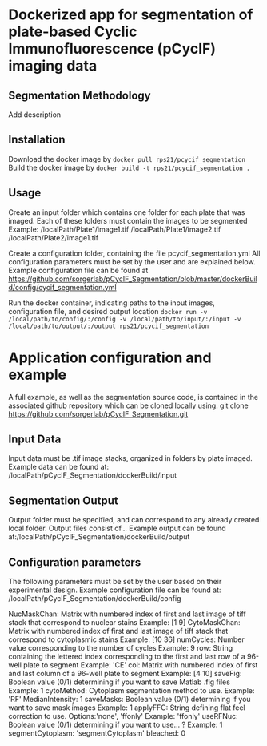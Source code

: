 # Dockerized app for segmentation of plate-based Cyclic Immunofluorescence (pCycIF) imaging data

## Segmentation Methodology
Add description

## Installation
Download the docker image by `docker pull rps21/pcycif_segmentation`
Build the docker image by `docker build -t rps21/pcycif_segmentation .`

## Usage 
Create an input folder which contains one folder for each plate that was imaged. Each of these folders must contain the images to be segmented
Example:
/localPath/Plate1/image1.tif
/localPath/Plate1/image2.tif
/localPath/Plate2/image1.tif

Create a configuration folder, containing the file pcycif_segmentation.yml
All configuration parameters must be set by the user and are explained below. Example configuration file can be found at 
https://github.com/sorgerlab/pCycIF_Segmentation/blob/master/dockerBuild/config/cycif_segmentation.yml

Run the docker container, indicating paths to the input images, configuration file, and desired output location
`docker run -v /local/path/to/config/:/config -v /local/path/to/input/:/input -v /local/path/to/output/:/output rps21/pcycif_segmentation`


# Application configuration and example 
A full example, as well as the segmentation source code, is contained in the associated github repository which can be cloned locally using:
git clone https://github.com/sorgerlab/pCycIF_Segmentation.git

## Input Data
Input data must be .tif image stacks, organized in folders by plate imaged. 
Example data can be found at: /localPath/pCycIF_Segmentation/dockerBuild/input

## Segmentation Output
Output folder must be specified, and can correspond to any already created local folder. Output files consist of...
Example output can be found at:/localPath/pCycIF_Segmentation/dockerBuild/output


## Configuration parameters
The following parameters must be set by the user based on their experimental design. 
Example configuration file can be found at: /localPath/pCycIF_Segmentation/dockerBuild/config

NucMaskChan: Matrix with numbered index of first and last image of tiff stack that correspond to nuclear stains
Example: [1 9]
CytoMaskChan: Matrix with numbered index of first and last image of tiff stack that correspond to cytoplasmic stains
Example: [10 36]
numCycles: Number value corresponding to the number of cycles
Example: 9
row: String containing the lettered index corresponding to the first and last row of a 96-well plate to segment 
Example: 'CE'
col: Matrix with numbered index of first and last column  of a 96-well plate to segment
Example: [4 10]
saveFig: Boolean value (0/1) determining if you want to save Matlab .fig files 
Example: 1
cytoMethod: Cytoplasm segmentation method to use. 
Example: 'RF'
MedianIntensity: 1
saveMasks: Boolean value (0/1) determining if you want to save mask images
Example: 1
applyFFC: String defining flat feel correction to use. Options:'none', 'ffonly'
Example: 'ffonly'
useRFNuc: Boolean value (0/1) determining if you want to use... ?
Example: 1
segmentCytoplasm: 'segmentCytoplasm'
bleached: 0


